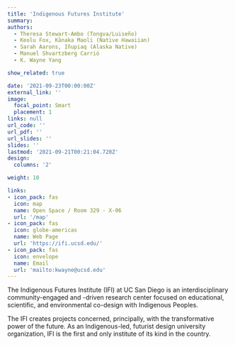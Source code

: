 ```yaml
---
title: 'Indigenous Futures Institute'
summary:
authors: 
  - Theresa Stewart-Ambo (Tongva/Luiseño)
  - Keolu Fox, Kānaka Maoli (Native Hawaiian)
  - Sarah Aarons, Iñupiaq (Alaska Native)
  - Manuel Shvartzberg Carrió
  - K. Wayne Yang

show_related: true

date: '2021-09-23T00:00:00Z'
external_link: ''
image:
  focal_point: Smart
  placement: 1
links: null
url_code: ''
url_pdf: ''
url_slides: ''
slides: ''
lastmod: '2021-09-21T00:21:04.720Z'
design:
  columns: '2'

weight: 10

links:
- icon_pack: fas
  icon: map
  name: Open Space / Room 329 - X-06
  url: '/map'
- icon_pack: fas
  icon: globe-americas
  name: Web Page
  url: 'https://ifi.ucsd.edu/'
- icon_pack: fas
  icon: envelope
  name: Email
  url: 'mailto:kwayne@ucsd.edu'
---
```

The Indigenous Futures Institute (IFI) at UC San Diego is an interdisciplinary community-engaged and -driven research center focused on educational, scientific, and environmental co-design with Indigenous Peoples. 

The IFI creates projects concerned, principally, with the transformative power of the future. As an Indigenous-led, futurist design university organization, IFI is the first and only institute of its kind in the country.